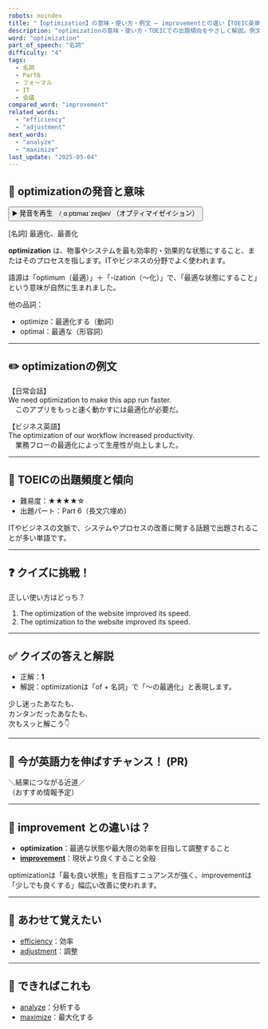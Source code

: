 ```yaml
---
robots: noindex
title: "【optimization】の意味・使い方・例文 ― improvementとの違い【TOEIC英単語】"
description: "optimizationの意味・使い方・TOEICでの出題傾向をやさしく解説。例文・クイズ付きでimprovementとの違いもわかりやすく学べます。"
word: "optimization"
part_of_speech: "名詞"
difficulty: "4"
tags:
  - 名詞
  - Part6
  - フォーマル
  - IT
  - 会議
compared_word: "improvement"
related_words:
  - "efficiency"
  - "adjustment"
next_words:
  - "analyze"
  - "maximize"
last_update: "2025-05-04"
---
```


## 🔰 optimizationの発音と意味

<button class="play-audio" onclick="playTTS('optimization')">
  <span class="play-audio-main">
    ▶️ 発音を再生　/ˌɑːptɪmaɪˈzeɪʃən/
  </span>
  <span class="play-audio-sub">
    （オプティマイゼイション）
  </span>
</button>

[名詞] 最適化、最善化

**optimization** は、物事やシステムを最も効率的・効果的な状態にすること、またはそのプロセスを指します。ITやビジネスの分野でよく使われます。

語源は「optimum（最適）」＋「-ization（～化）」で、「最適な状態にすること」という意味が自然に生まれました。

他の品詞：  
- optimize：最適化する（動詞）
- optimal：最適な（形容詞）

---

## ✏️ optimizationの例文

【日常会話】  
We need optimization to make this app run faster.  
　このアプリをもっと速く動かすには最適化が必要だ。

【ビジネス英語】  
The optimization of our workflow increased productivity.  
　業務フローの最適化によって生産性が向上しました。

---

## 🎯 TOEICの出題頻度と傾向

- 難易度：★★★★☆
- 出題パート：Part 6（長文穴埋め）

ITやビジネスの文脈で、システムやプロセスの改善に関する話題で出題されることが多い単語です。

---

## ❓ クイズに挑戦！

正しい使い方はどっち？

1. The optimization of the website improved its speed.  
2. The optimization to the website improved its speed.

---

## ✅ クイズの答えと解説

- 正解：**1**
- 解説：optimizationは「of + 名詞」で「～の最適化」と表現します。

少し迷ったあなたも、  
カンタンだったあなたも、  
次もスッと解こう👇️

---

## 🚀 今が英語力を伸ばすチャンス！ (PR)

<div class="info-center">
＼結果につながる近道／<br>  
（おすすめ情報予定）
</div>

---

## 🤔  improvement との違いは？

- **optimization**：最適な状態や最大限の効率を目指して調整すること
- **[improvement](/improvement)**：現状より良くすること全般

optimizationは「最も良い状態」を目指すニュアンスが強く、improvementは「少しでも良くする」幅広い改善に使われます。

---

## 🧩 あわせて覚えたい

- [efficiency](/efficiency)：効率
- [adjustment](/adjustment)：調整

---

## 📖 できればこれも

- [analyze](/analyze)：分析する
- [maximize](/maximize)：最大化する

<!-- cvid: aid27_bid32 -->
